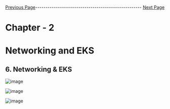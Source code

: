

[Previous Page](https://github.com/EtricKombat/Course_Practical_Guide_EKS/blob/master/_docs/ch1/Demo_Creation_of_the_physical_requisites.md)---------------------------------------------------- [Next Page](https://github.com/EtricKombat/Course_Practical_Guide_EKS/blob/master/_docs/ch2/go_private%2Cgo_secure%2Cgo_open_vpn.md)



# Chapter - 2 
# Networking and EKS

## 6. Networking & EKS


![image](https://user-images.githubusercontent.com/33585301/119473206-93de4d00-bd68-11eb-898c-b0181899e3db.png)



![image](https://user-images.githubusercontent.com/33585301/119473385-bd977400-bd68-11eb-8c07-04896eecad58.png)


![image](https://user-images.githubusercontent.com/33585301/119473498-d738bb80-bd68-11eb-8f64-3f0e612bac33.png)
